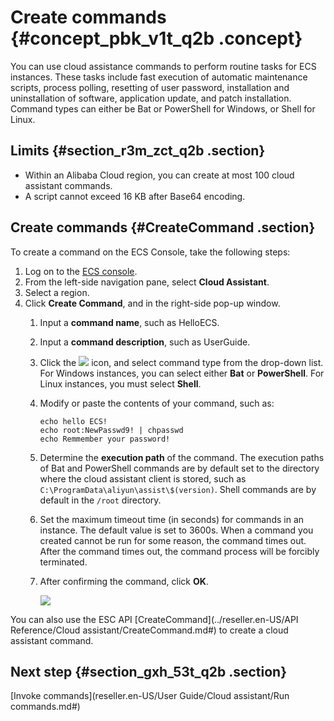 # Create commands {#concept_pbk_v1t_q2b .concept}

You can use cloud assistance commands to perform routine tasks for ECS instances. These tasks include fast execution of automatic maintenance scripts, process polling, resetting of user password, installation and uninstallation of software, application update, and patch installation. Command types can either be Bat or PowerShell for Windows, or Shell for Linux.

## Limits {#section_r3m_zct_q2b .section}

-   Within an Alibaba Cloud region, you can create at most 100 cloud assistant commands.
-   A script cannot exceed 16 KB after Base64 encoding.

## Create commands {#CreateCommand .section}

To create a command on the ECS Console, take the following steps:

1.  Log on to the [ECS console](https://partners-intl.console.aliyun.com/#/ecs).
2.  From the left-side navigation pane, select **Cloud Assistant**.
3.  Select a region.
4.  Click **Create Command**, and in the right-side pop-up window.
    1.  Input a **command name**, such as HelloECS.
    2.  Input a **command description**, such as UserGuide.
    3.  Click the ![](http://static-aliyun-doc.oss-cn-hangzhou.aliyuncs.com/assets/img/17007/15387097958334_en-US.png) icon, and select command type from the drop-down list. For Windows instances, you can select either **Bat** or **PowerShell**. For Linux instances, you must select **Shell**.
    4.  Modify or paste the contents of your command, such as:

        ```
        echo hello ECS!
        echo root:NewPasswd9! | chpasswd
        echo Remmember your password!
        ```

    5.  Determine the **execution path** of the command. The execution paths of Bat and PowerShell commands are by default set to the directory where the cloud assistant client is stored, such as `C:\ProgramData\aliyun\assist\$(version)`. Shell commands are by default in the `/root` directory.
    6.  Set the maximum timeout time \(in seconds\) for commands in an instance. The default value is set to 3600s. When a command you created cannot be run for some reason, the command times out. After the command times out, the command process will be forcibly terminated.
    7.  After confirming the command, click **OK**.

        ![](http://static-aliyun-doc.oss-cn-hangzhou.aliyuncs.com/assets/img/17007/15387097958365_en-US.png)


You can also use the ESC API [CreateCommand](../reseller.en-US/API Reference/Cloud assistant/CreateCommand.md#) to create a cloud assistant command.

## Next step {#section_gxh_53t_q2b .section}

[Invoke commands](reseller.en-US/User Guide/Cloud assistant/Run commands.md#)

